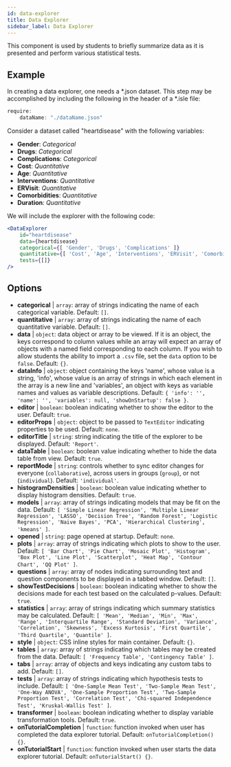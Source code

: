 ```yaml
---
id: data-explorer 
title: Data Explorer
sidebar_label: Data Explorer
---
```


This component is used by students to briefly summarize data as it is presented and perform various statistical tests.

## Example

In creating a data explorer, one needs a *.json dataset. This step may be accomplished by including the following in the header of a *.isle file:

```js
require:
	dataName: "./dataName.json"
```

Consider a dataset called "heartdisease" with the following variables:
* __Gender__: _Categorical_
* __Drugs__: _Categorical_
* __Complications__: _Categorical_
* __Cost__: _Quantitative_
* __Age__: _Quantitative_
* __Interventions__: _Quantitative_
* __ERVisit__: _Quantitative_
* __Comorbidities__: _Quantitative_
* __Duration__: _Quantitative_

We will include the explorer with the following code:

```jsx live
<DataExplorer 
	id="heartdisease"
	data={heartdisease} 
	categorical={[ 'Gender', 'Drugs', 'Complications' ]}
	quantitative={[ 'Cost', 'Age', 'Interventions', 'ERVisit', 'Comorbidities', 'Duration' ]}
	tests={[]}
/>
```



## Options

* __categorical__ | `array`: array of strings indicating the name of each categorical variable. Default: `[]`.
* __quantitative__ | `array`: array of strings indicating the name of each quantitative variable. Default: `[]`.
* __data__ | `object`: data object or array to be viewed. If it is an object, the keys correspond to column values while an array will expect an array of objects with a named field corresponding to each column. If you wish to allow students the ability to import a `.csv` file, set the `data` option to be `false`. Default: `{}`.
* __dataInfo__ | `object`: object containing the keys \'name\', whose value is a string, \'info\', whose value is an array of strings in which each element in the array is a new line and \'variables\', an object with keys as variable names and values as variable descriptions. Default: `{
  'info': '',
  'name': '',
  'variables': null,
  'showOnStartup': false
}`.
* __editor__ | `boolean`: boolean indicating whether to show the editor to the user. Default: `true`.
* __editorProps__ | `object`: object to be passed to `TextEditor` indicating properties to be used. Default: `none`.
* __editorTitle__ | `string`: string indicating the title of the explorer to be displayed. Default: `'Report'`.
* __dataTable__ | `boolean`: boolean value indicating whether to hide the data table from view. Default: `true`.
* __reportMode__ | `string`: controls whether to sync editor changes for everyone (`collaborative`), across users in groups (`group`), or not (`individual`). Default: `'individual'`.
* __histogramDensities__ | `boolean`: boolean value indicating whether to display histogram densities. Default: `true`.
* __models__ | `array`: array of strings indicating models that may be fit on the data. Default: `[
  'Simple Linear Regression',
  'Multiple Linear Regression',
  'LASSO',
  'Decision Tree',
  'Random Forest',
  'Logistic Regression',
  'Naive Bayes',
  'PCA',
  'Hierarchical Clustering',
  'kmeans'
]`.
* __opened__ | `string`: page opened at startup. Default: `none`.
* __plots__ | `array`: array of strings indicating which plots to show to the user. Default: `[
  'Bar Chart',
  'Pie Chart',
  'Mosaic Plot',
  'Histogram',
  'Box Plot',
  'Line Plot',
  'Scatterplot',
  'Heat Map',
  'Contour Chart',
  'QQ Plot'
]`.
* __questions__ | `array`: array of nodes indicating surrounding text and question components to be displayed in a tabbed window. Default: `[]`.
* __showTestDecisions__ | `boolean`: boolean indicating whether to show the decisions made for each test based on the calculated p-values. Default: `true`.
* __statistics__ | `array`: array of strings indicating which summary statistics may be calculated. Default: `[
  'Mean',
  'Median',
  'Min',
  'Max',
  'Range',
  'Interquartile Range',
  'Standard Deviation',
  'Variance',
  'Correlation',
  'Skewness',
  'Excess Kurtosis',
  'First Quartile',
  'Third Quartile',
  'Quantile'
]`.
* __style__ | `object`: CSS inline styles for main container. Default: `{}`.
* __tables__ | `array`: array of strings indicating which tables may be created from the data. Default: `[
  'Frequency Table',
  'Contingency Table'
]`.
* __tabs__ | `array`: array of objects and keys indicating any custom tabs to add. Default: `[]`.
* __tests__ | `array`: array of strings indicating which hypothesis tests to include. Default: `[
  'One-Sample Mean Test',
  'Two-Sample Mean Test',
  'One-Way ANOVA',
  'One-Sample Proportion Test',
  'Two-Sample Proportion Test',
  'Correlation Test',
  'Chi-squared Independence Test',
  'Kruskal-Wallis Test'
]`.
* __transformer__ | `boolean`: boolean indicating whether to display variable transformation tools. Default: `true`.
* __onTutorialCompletion__ | `function`: function invoked when user has completed the data explorer tutorial. Default: `onTutorialCompletion() {}`.
* __onTutorialStart__ | `function`: function invoked when user starts the data explorer tutorial. Default: `onTutorialStart() {}`.
